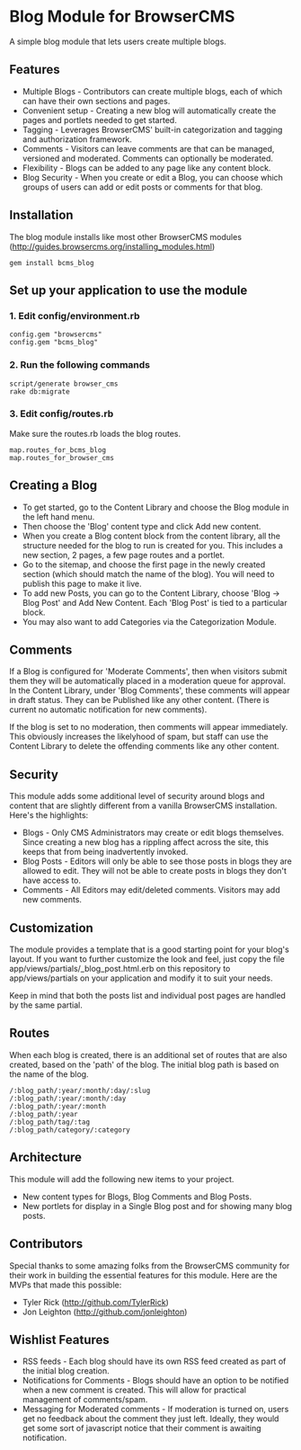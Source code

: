 # Blog Module for BrowserCMS

A simple blog module that lets users create multiple blogs. 

## Features

* Multiple Blogs - Contributors can create multiple blogs, each of which can have their own sections and pages.
* Convenient setup - Creating a new blog will automatically create the pages and portlets needed to get started.
* Tagging - Leverages BrowserCMS' built-in categorization and tagging and authorization framework.
* Comments - Visitors can leave comments are that can be managed, versioned and moderated. Comments can optionally be moderated.
* Flexibility - Blogs can be added to any page like any content block.
* Blog Security - When you create or edit a Blog, you can choose which groups of users can add or edit posts or comments for that blog.

## Installation

The blog module installs like most other BrowserCMS modules (http://guides.browsercms.org/installing_modules.html)

    gem install bcms_blog
    
## Set up your application to use the module

### 1. Edit config/environment.rb 
    
    config.gem "browsercms"
    config.gem "bcms_blog"
    
### 2. Run the following commands
  
    script/generate browser_cms
    rake db:migrate
  
### 3. Edit config/routes.rb

Make sure the routes.rb loads the blog routes.

    map.routes_for_bcms_blog
    map.routes_for_browser_cms

## Creating a Blog

* To get started, go to the Content Library and choose the Blog module in the left hand menu.
* Then choose the 'Blog' content type and click Add new content.
* When you create a Blog content block from the content library, all the structure needed for the blog to run is created for you. This includes a new section, 2 pages, a few page routes and a portlet.
* Go to the sitemap, and choose the first page in the newly created section (which should match the name of the blog). You will need to publish this page to make it live.
* To add new Posts, you can go to the Content Library, choose 'Blog -> Blog Post' and Add New Content. Each 'Blog Post' is tied to a particular block.
* You may also want to add Categories via the Categorization Module.

## Comments

If a Blog is configured for 'Moderate Comments', then when visitors submit them they will be automatically placed in a moderation queue for approval. In the Content Library,
under 'Blog Comments', these comments will appear in draft status. They can be Published like any other content. (There is current no automatic notification for new comments).

If the blog is set to no moderation, then comments will appear immediately. This obviously increases the likelyhood of spam, but staff can use the Content Library to delete the offending comments like any other content.

## Security

This module adds some additional level of security around blogs and content that are slightly different from a vanilla BrowserCMS installation. Here's the highlights:

* Blogs - Only CMS Administrators may create or edit blogs themselves. Since creating a new blog has a rippling affect across the site, this keeps that from being inadvertently invoked.
* Blog Posts - Editors will only be able to see those posts in blogs they are allowed to edit. They will not be able to create posts in blogs they don't have access to.
* Comments - All Editors may edit/deleted comments. Visitors may add new comments.

## Customization

The module provides a template that is a good starting point for your blog's layout. If you want
to further customize the look and feel, just copy the file app/views/partials/\_blog_post.html.erb
on this repository to app/views/partials on your application and modify it to suit your needs.

Keep in mind that both the posts list and individual post pages are handled by the same partial.

## Routes

When each blog is created, there is an additional set of routes that are also created, based on the 'path' of the blog. The initial blog path is based on the name of the blog.

    /:blog_path/:year/:month/:day/:slug
    /:blog_path/:year/:month/:day
    /:blog_path/:year/:month
    /:blog_path/:year
    /:blog_path/tag/:tag
    /:blog_path/category/:category

## Architecture

This module will add the following new items to your project.

* New content types for Blogs, Blog Comments and Blog Posts.
* New portlets for display in a Single Blog post and for showing many blog posts.

## Contributors

Special thanks to some amazing folks from the BrowserCMS community for their work in building the essential features for this module. Here are the MVPs that made this possible:

* Tyler Rick  (http://github.com/TylerRick)
* Jon Leighton (http://github.com/jonleighton)

## Wishlist Features

* RSS feeds - Each blog should have its own RSS feed created as part of the initial blog creation.
* Notifications for Comments - Blogs should have an option to be notified when a new comment is created. This will allow for practical management of comments/spam.
* Messaging for Moderated comments - If moderation is turned on, users get no feedback about the comment they just left. Ideally, they would get some sort of javascript notice that their comment is awaiting notification.

